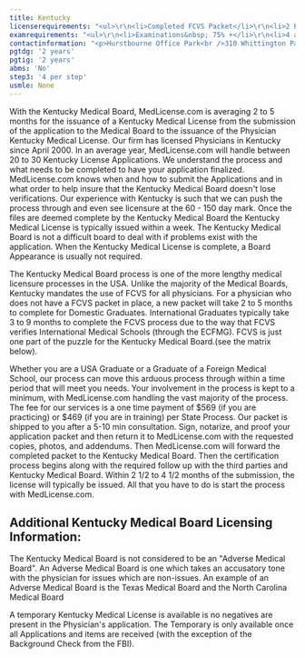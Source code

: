 ```yaml
---
title: Kentucky
licenserequirements: "<ul>\r\n<li>Completed FCVS Packet</li>\r\n<li>2 Physician References</li>\r\n<li>AMA/AOA Profile</li>\r\n<li>All State Medical Licenses</li>\r\n<li>NPDB-HIPDB Report</li>\r\n<li>Employment and Privileges for past 10 years</li>\r\n<li>FSMB Disciplinary Board Action Report</li>\r\n<li>HIV CME (2 hours - approved KY Vendor)</li>\r\n<li>Fingerprint Cards/Criminal Background Check</li>\r\n</ul>"
examrequirements: "<ul>\r\n<li>Examinations&nbsp; 75% +</li>\r\n<li>4 attempt limit on Step 3 of USMLE</li>\r\n<li>no year limit- USMLE</li>\r\n<li>2 years PGY for USA Grads</li>\r\n<li>2 years PGY for International Grads</li>\r\n<li>State Exam Accepted if Pre-1975</li>\r\n<li>No SPEX Exam Requirement&nbsp;</li>\r\n</ul>"
contactinformation: "<p>Hurstbourne Office Park<br />310 Whittington Parkway, Suite 1B<br />Louisville, KY 40222<br />Phone: (502) 429-7150<br />Fax: (502) 429-7158</p>\r\n<p><a href=\"http://www.kbml.ky.gov/\">kbml.ky.gov</a></p>"
pgtdg: '2 years'
pgtig: '2 years'
abms: 'No'
step3: '4 per step'
usmle: None
---
```


<p>With the Kentucky Medical Board, MedLicense.com is averaging 2 to 5 months for the issuance of a Kentucky Medical License from the submission of the application to the Medical Board to the issuance of the Physician Kentucky Medical License. Our firm has licensed Physicians in Kentucky since April 2000. In an average year, MedLicense.com will handle between 20 to 30 Kentucky License Applications. We understand the process and what needs to be completed to have your application finalized. MedLicense.com knows when and how to submit the Applications and in what order to help insure that the Kentucky Medical Board doesn't lose verifications. Our experience with Kentucky is such that we can push the process through and even see licensure at the 60 - 150 day mark. Once the files are deemed complete by the Kentucky Medical Board the Kentucky Medical License is typically issued within a week. The Kentucky Medical Board is not a difficult board to deal with if problems exist with the application. When the Kentucky Medical License is complete, a Board Appearance is usually not required.</p>
<p>The Kentucky Medical Board process is one of the more lengthy medical licensure processes in the USA. Unlike the majority of the Medical Boards, Kentucky mandates the use of FCVS for all physicians. For a physician who does not have a FCVS packet in place, a new packet will take 2 to 5 months to complete for Domestic Graduates. International Graduates typically take 3 to 9 months to complete the FCVS process due to the way that FCVS verifies International Medical Schools (through the ECFMG). FCVS is just one part of the puzzle for the Kentucky Medical Board.(see the matrix below).</p>
<p>Whether you are a USA Graduate or a Graduate of a Foreign Medical School, our process can move this arduous process through within a time period that will meet you needs. Your involvement in the process is kept to a minimum, with MedLicense.com handling the vast majority of the process. The fee for our services is a one time payment of $569 (if you are practicing) or $469 (if you are in training) per State Process. Our packet is shipped to you after a 5-10 min consultation. Sign, notarize, and proof your application packet and then return it to MedLicense.com with the requested copies, photos, and addendums. Then MedLicense.com will forward the completed packet to the Kentucky Medical Board. Then the certification process begins along with the required follow up with the third parties and Kentucky Medical Board. Within 2 1/2 to 4 1/2 months of the submission, the license will typically be issued. All that you have to do is start the process with MedLicense.com.</p>
<h2 id="mcetoc_1cdqefla30">Additional Kentucky Medical Board Licensing Information:</h2>
<p>The Kentucky Medical Board is not considered to be an "Adverse Medical Board". An Adverse Medical Board is one which takes an accusatory tone with the physician for issues which are non-issues. An example of an Adverse Medical Board is the Texas Medical Board and the North Carolina Medical Board</p>
<p>A temporary Kentucky Medical License is available is no negatives are present in the Physician's application. The Temporary is only available once all Applications and items are received (with the exception of the Background Check from the FBI).</p>